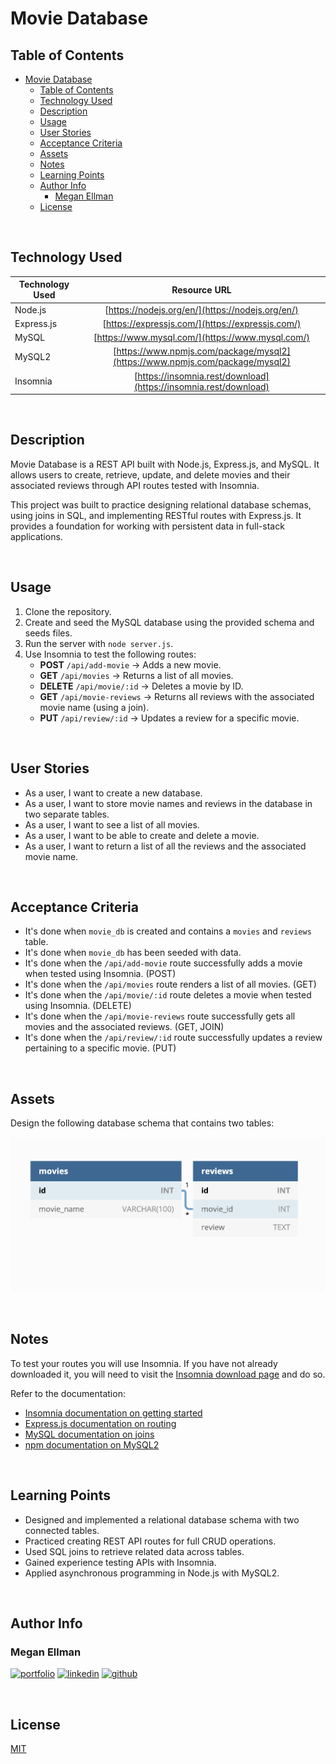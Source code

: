 # Movie Database

## Table of Contents
- [Movie Database](#movie-database)
  - [Table of Contents](#table-of-contents)
  - [Technology Used](#technology-used)
  - [Description](#description)
  - [Usage](#usage)
  - [User Stories](#user-stories)
  - [Acceptance Criteria](#acceptance-criteria)
  - [Assets](#assets)
  - [Notes](#notes)
  - [Learning Points](#learning-points)
  - [Author Info](#author-info)
    - [Megan Ellman](#megan-ellman)
  - [License](#license)

<br />

## Technology Used

| Technology Used         | Resource URL           | 
| ------------- |:-------------:| 
| Node.js | [https://nodejs.org/en/](https://nodejs.org/en/) |
| Express.js | [https://expressjs.com/](https://expressjs.com/) |
| MySQL | [https://www.mysql.com/](https://www.mysql.com/) |
| MySQL2 | [https://www.npmjs.com/package/mysql2](https://www.npmjs.com/package/mysql2) |
| Insomnia | [https://insomnia.rest/download](https://insomnia.rest/download) |

<br />

## Description 

Movie Database is a REST API built with Node.js, Express.js, and MySQL. It allows users to create, retrieve, update, and delete movies and their associated reviews through API routes tested with Insomnia.

This project was built to practice designing relational database schemas, using joins in SQL, and implementing RESTful routes with Express.js. It provides a foundation for working with persistent data in full-stack applications.

<br/>

## Usage 

1. Clone the repository.
2. Create and seed the MySQL database using the provided schema and seeds files.
3. Run the server with `node server.js`.
4. Use Insomnia to test the following routes:
   - **POST** `/api/add-movie` → Adds a new movie.  
   - **GET** `/api/movies` → Returns a list of all movies.  
   - **DELETE** `/api/movie/:id` → Deletes a movie by ID.  
   - **GET** `/api/movie-reviews` → Returns all reviews with the associated movie name (using a join).  
   - **PUT** `/api/review/:id` → Updates a review for a specific movie.  

<br />

## User Stories

* As a user, I want to create a new database.  
* As a user, I want to store movie names and reviews in the database in two separate tables.  
* As a user, I want to see a list of all movies.  
* As a user, I want to be able to create and delete a movie.  
* As a user, I want to return a list of all the reviews and the associated movie name.  

<br />

## Acceptance Criteria

* It's done when `movie_db` is created and contains a `movies` and `reviews` table.  
* It's done when `movie_db` has been seeded with data.  
* It's done when the `/api/add-movie` route successfully adds a movie when tested using Insomnia. (POST)  
* It's done when the `/api/movies` route renders a list of all movies. (GET)  
* It's done when the `/api/movie/:id` route deletes a movie when tested using Insomnia. (DELETE)  
* It's done when the `/api/movie-reviews` route successfully gets all movies and the associated reviews. (GET, JOIN)  
* It's done when the `/api/review/:id` route successfully updates a review pertaining to a specific movie. (PUT)  

<br />

## Assets

Design the following database schema that contains two tables:

![The database schema includes a movies table and a reviews table, linked by the movie id.](./assets/image_1.png)

<br />

## Notes

To test your routes you will use Insomnia. If you have not already downloaded it, you will need to visit the [Insomnia download page](https://insomnia.rest/download) and do so.

Refer to the documentation:

- [Insomnia documentation on getting started](https://support.insomnia.rest/category/152-using-insomnia)  
- [Express.js documentation on routing](https://expressjs.com/en/guide/routing.html)  
- [MySQL documentation on joins](https://dev.mysql.com/doc/refman/8.0/en/join.html)  
- [npm documentation on MySQL2](https://www.npmjs.com/package/mysql2)  

<br />

## Learning Points 

- Designed and implemented a relational database schema with two connected tables.  
- Practiced creating REST API routes for full CRUD operations.  
- Used SQL joins to retrieve related data across tables.  
- Gained experience testing APIs with Insomnia.  
- Applied asynchronous programming in Node.js with MySQL2.  

<br />

## Author Info

### Megan Ellman
[![portfolio](https://img.shields.io/badge/my_portfolio-000?style=for-the-badge&logo=ko-fi&logoColor=white)](https://megellman.github.io/portfolio/)
[![linkedin](https://img.shields.io/badge/linkedin-0A66C2?style=for-the-badge&logo=linkedin&logoColor=white)](https://www.linkedin.com/in/megan-ellman/)
[![github](https://img.shields.io/badge/GitHub-%23121011.svg?logo=github&logoColor=white)](https://github.com/megellman)

<br />

## License

[MIT](https://choosealicense.com/licenses/mit/)